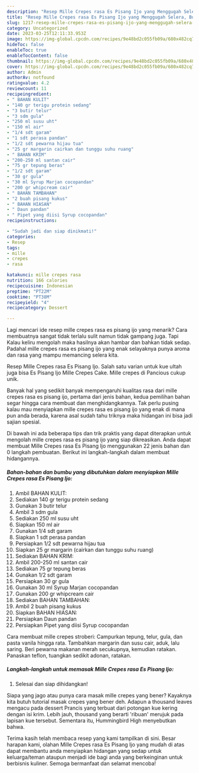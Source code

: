 ```yaml
---
description: "Resep Mille Crepes rasa Es Pisang Ijo yang Menggugah Selera, Buat Buka Puasa Enak"
title: "Resep Mille Crepes rasa Es Pisang Ijo yang Menggugah Selera, Buat Buka Puasa Enak"
slug: 1217-resep-mille-crepes-rasa-es-pisang-ijo-yang-menggugah-selera-buat-buka-puasa-enak
category: Uncategorized
date: 2023-03-25T12:11:33.953Z
image: https://img-global.cpcdn.com/recipes/9e48bd2c055fb09a/680x482cq70/mille-crepes-rasa-es-pisang-ijo-foto-resep-utama.jpg
hideToc: false
enableToc: true
enableTocContent: false
thumbnail: https://img-global.cpcdn.com/recipes/9e48bd2c055fb09a/680x482cq70/mille-crepes-rasa-es-pisang-ijo-foto-resep-utama.jpg
cover: https://img-global.cpcdn.com/recipes/9e48bd2c055fb09a/680x482cq70/mille-crepes-rasa-es-pisang-ijo-foto-resep-utama.jpg
author: Admin
authorAv: notfound
ratingvalue: 4.2
reviewcount: 11
recipeingredient:
- " BAHAN KULIT"
- "140 gr terigu protein sedang"
- "3 butir telur"
- "3 sdm gula"
- "250 ml susu uht"
- "150 ml air"
- "1/4 sdt garam"
- "1 sdt perasa pandan"
- "1/2 sdt pewarna hijau tua"
- "25 gr margarin cairkan dan tunggu suhu ruang"
- " BAHAN KRIM"
- "200-250 ml santan cair"
- "75 gr tepung beras"
- "1/2 sdt garam"
- "30 gr gula"
- "30 ml Syrup Marjan cocopandan"
- "200 gr whipcream cair"
- " BAHAN TAMBAHAN"
- "2 buah pisang kukus"
- " BAHAN HIASAN"
- " Daun pandan"
- " Pipet yang diisi Syrup cocopandan"
recipeinstructions:

- "Sudah jadi dan siap dinikmati!"
categories:
- Resep
tags:
- mille
- crepes
- rasa

katakunci: mille crepes rasa 
nutrition: 166 calories
recipecuisine: Indonesian
preptime: "PT22M"
cooktime: "PT38M"
recipeyield: "4"
recipecategory: Dessert

---
```



Lagi mencari ide resep mille crepes rasa es pisang ijo yang menarik? Cara membuatnya sangat tidak terlalu sulit namun tidak gampang juga. Tapi Kalau keliru mengolah maka hasilnya akan hambar dan bahkan tidak sedap. Padahal mille crepes rasa es pisang ijo yang enak selayaknya punya aroma dan rasa yang mampu memancing selera kita.


Resep Mille Crepes rasa Es Pisang Ijo. Salah satu varian untuk kue ultah juga bisa Es Pisang Ijo Mille Crepes Cake. Mille crepes di Pancious cukup unik.

Banyak hal yang sedikit banyak mempengaruhi kualitas rasa dari mille crepes rasa es pisang ijo, pertama dari jenis bahan, kedua pemilihan bahan segar hingga cara membuat dan menghidangkannya. Tak perlu pusing kalau mau menyiapkan mille crepes rasa es pisang ijo yang enak di mana pun anda berada, karena asal sudah tahu triknya maka hidangan ini bisa jadi sajian spesial.


Di bawah ini ada beberapa tips dan trik praktis yang dapat diterapkan untuk mengolah mille crepes rasa es pisang ijo yang siap dikreasikan. Anda dapat membuat Mille Crepes rasa Es Pisang Ijo menggunakan 22 jenis bahan dan 0 langkah pembuatan. Berikut ini langkah-langkah dalam membuat hidangannya.

<!--inarticleads1-->

##### Bahan-bahan dan bumbu yang dibutuhkan dalam menyiapkan Mille Crepes rasa Es Pisang Ijo:

1. Ambil  BAHAN KULIT:
1. Sediakan 140 gr terigu protein sedang
1. Gunakan 3 butir telur
1. Ambil 3 sdm gula
1. Sediakan 250 ml susu uht
1. Siapkan 150 ml air
1. Gunakan 1/4 sdt garam
1. Siapkan 1 sdt perasa pandan
1. Persiapkan 1/2 sdt pewarna hijau tua
1. Siapkan 25 gr margarin (cairkan dan tunggu suhu ruang)
1. Sediakan  BAHAN KRIM:
1. Ambil 200-250 ml santan cair
1. Sediakan 75 gr tepung beras
1. Gunakan 1/2 sdt garam
1. Persiapkan 30 gr gula
1. Gunakan 30 ml Syrup Marjan cocopandan
1. Gunakan 200 gr whipcream cair
1. Sediakan  BAHAN TAMBAHAN:
1. Ambil 2 buah pisang kukus
1. Siapkan  BAHAN HIASAN:
1. Persiapkan  Daun pandan
1. Persiapkan  Pipet yang diisi Syrup cocopandan


Cara membuat mille crepes stroberi: Campurkan tepung, telur, gula, dan pasta vanila hingga rata. Tambahkan margarin dan susu cair, aduk, lalu saring. Beri pewarna makanan merah secukupnya, kemudian ratakan. Panaskan teflon, tuangkan sedikit adonan, ratakan. 

<!--inarticleads2-->

##### Langkah-langkah untuk memasak Mille Crepes rasa Es Pisang Ijo:


1. Selesai dan siap dihidangkan!

Siapa yang jago atau punya cara masak mille crepes yang bener? Kayaknya kita butuh tutorial masak crepes yang bener deh. Adapun a thousand leaves mengacu pada dessert Prancis yang terbuat dari potongan kue kering dengan isi krim. Lebih jauh, thousand yang berarti &#39;ribuan&#39; merujuk pada lapisan kue tersebut. Sementara itu, Hummingbird High menyebutkan bahwa. 

Terima kasih telah membaca resep yang kami tampilkan di sini. Besar harapan kami, olahan Mille Crepes rasa Es Pisang Ijo yang mudah di atas dapat membantu anda menyiapkan hidangan yang sedap untuk keluarga/teman ataupun menjadi ide bagi anda yang berkeinginan untuk berbisnis kuliner. Semoga bermanfaat dan selamat mencoba!
